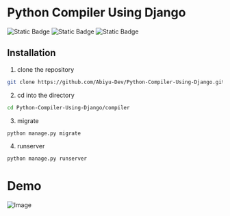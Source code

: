 # Python Compiler Using Django

![Static Badge](https://img.shields.io/badge/Django-green)
![Static Badge](https://img.shields.io/badge/Python-blue)
![Static Badge](https://img.shields.io/badge/Javascript-yellow)


## Installation

1. clone the repository

``` bash
git clone https://github.com/Abiyu-Dev/Python-Compiler-Using-Django.git

```

2. cd into the directory

``` bash
cd Python-Compiler-Using-Django/compiler

```

3. migrate

``` bash
python manage.py migrate

```

4. runserver

``` bash
python manage.py runserver

```

# Demo

![Image](https://github.com/user-attachments/assets/c189b62f-affb-47c8-b04e-d240c77dd062)
